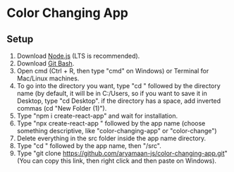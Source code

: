 # Color Changing App

## Setup

1. Download [Node.js](https://nodejs.org/en "Download Node.js") (LTS is recommended).
2. Download [Git Bash](https://git-scm.com/downloads).
3. Open cmd (Ctrl + R, then type "cmd" on Windows) or Terminal for Mac/Linux machines.
5. To go into the directory you want, type "cd " followed by the directory name (by default, it will be in C:/Users, so if you want to save it in Desktop, type "cd Desktop". if the directory has a space, add inverted commas (cd "New Folder (1)").
6. Type "npm i create-react-app" and wait for installation.
7. Type "npx create-react-app " followed by the app name (choose something descriptive, like "color-changing-app" or "color-change")
8. Delete everything in the src folder inside the app name directory.
9. Type "cd " followed by the app name, then "/src".
10. Type "git clone https://github.com/aryamaan-js/color-changing-app.git" (You can copy this link, then right click and then paste on Windows).

